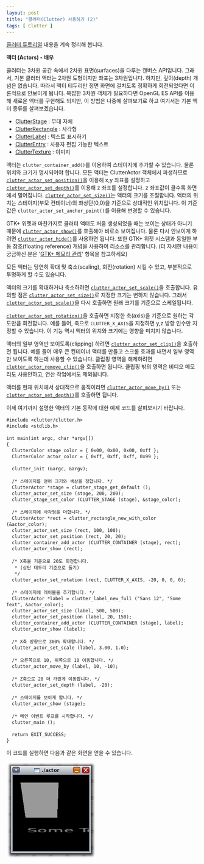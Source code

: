 ```yaml
---
layout: post
title: "클러터(Clutter) 사용하기 (2)"
tags: [ Clutter ]
---
```


[클러터 튜토리얼](http://www.openismus.com/documents/clutter_tutorial/0.8/docs/tutorial/html/index.html) 내용을 계속 정리해 봅니다.

**액터 (Actors) - 배우**

클러터는 3차원 공간 속에서 2차원 표면(surfaces)을 다루는 캔버스 API입니다. 그래서, 기본 클러터 액터는 2차원 도형이지만 좌표는 3차원입니다. 하지만, 깊이(depth) 개념은 없습니다. 따라서 액터 테두리만 정면 화면에 걸치도록 정확하게 회전되었다면 이론적으로 안보이게 됩니다. 복잡한 3차원 객체가 필요하다면 OpenGL ES API를 이용해 새로운 액터를 구현해도 되지만, 이 방법은 나중에 살펴보기로 하고 여기서는 기본 액터 종류를 살펴보겠습니다.

-   [ClutterStage](http://clutter-project.org/docs/clutter/stable/ClutterStage.html) : 무대 자체
-   [ClutterRectangle](http://clutter-project.org/docs/clutter/stable/ClutterRectangle.html) : 사각형
-   [ClutterLabel](http://clutter-project.org/docs/clutter/stable/ClutterLabel.html) : 텍스트 표시하기
-   [ClutterEntry](http://clutter-project.org/docs/clutter/stable/ClutterEntry.html) : 사용자 편집 가능한 텍스트
-   [ClutterTexture](http://clutter-project.org/docs/clutter/stable/ClutterTexture.html) : 이미지

액터는 `clutter_container_add()`를 이용하여 스테이지에 추가할 수 있습니다. 물론 위치와 크기가 명시되어야 합니다. 모든 액터는 ClutterActor 객체에서 파생하므로 [`clutter_actor_set_position()`](http://clutter-project.org/docs/clutter/stable/ClutterActor.html#clutter-actor-set-position)을 이용해 x,y 좌표를 설정하고 [`clutter_actor_set_depth()`](http://clutter-project.org/docs/clutter/stable/ClutterActor.html#clutter-actor-set-depth)를 이용해 z 좌표를 설정합니다. z 좌표값이 클수록 화면에서 멀어집니다. [`clutter_actor_set_size()`](http://clutter-project.org/docs/clutter/stable/ClutterActor.html#clutter-actor-set-size)는 액터의 크기를 조절합니다. 액터의 위치는 스테이지(부모 컨테이너)의 좌상단(0,0)을 기준으로 상대적인 위치입니다. 이 기준값은 `clutter_actor_set_anchor_point()`를 이용해 변경할 수 있습니다.

GTK+ 위젯과 마찬가지로 클러터 액터도 처음 생성되었을 때는 보이는 상태가 아니기 때문에 [`clutter_actor_show()`](http://clutter-project.org/docs/clutter/stable/ClutterActor.html#clutter-actor-show)를 호출해야 비로소 보여집니다. 물론 다시 안보이게 하려면 [`clutter_actor_hide()`](http://clutter-project.org/docs/clutter/stable/ClutterActor.html#clutter-actor-hide)를 사용하면 됩니다. 또한 GTK+ 위젯 시스템과 동일한 부동 참조(floating reference) 개념을 사용하여 리소스를 관리합니다. (더 자세한 내용이 궁금하신 분은 '[GTK+ 메모리 관리](/2008/12/28/gtk-memory-management/)' 항목을 참고하세요)

모든 액터는 당연히 확대 및 축소(scaling), 회전(rotation) 시킬 수 있고, 부분적으로 투명하게 할 수도 있습니다.

액터의 크기를 확대하거나 축소하려면 [`clutter_actor_set_scale()`](http://clutter-project.org/docs/clutter/stable/ClutterActor.html#clutter-actor-set-scale)을 호출합니다. 유의할 점은 [`clutter_actor_set_size()`](http://clutter-project.org/docs/clutter/stable/ClutterActor.html#clutter-actor-set-size)로 지정한 크기는 변하지 않습니다. 그래서 [`clutter_actor_set_scale()`](clutter_actor_set_scale())을 다시 호출하면 원래 크기를 기준으로 스케일됩니다.

[`clutter_actor_set_rotation()`](http://clutter-project.org/docs/clutter/stable/ClutterActor.html#clutter-actor-set-rotation)을 호출하면 지정한 축(axis)을 기준으로 원하는 각도만큼 회전합니다. 예를 들어, 축으로 `CLUTTER_X_AXIS`을 지정하면 y,z 방향 인수만 지정할 수 있습니다. 이 기능 역시 액터의 위치와 크기에는 영향을 미치지 않습니다.

액터의 일부 영역만 보이도록(clipping) 하려면 [`clutter_actor_set_clip()`](http://clutter-project.org/docs/clutter/stable/ClutterActor.html#clutter-actor-set-clip)을 호출하면 됩니다. 예를 들어 매우 큰 컨테이너 액터를 만들고 스크롤 효과를 내면서 일부 영역만 보이도록 하는데 사용할 수 있습니다. 클립핑 영역을 해제하려면 [`clutter_actor_remove_clip()`](http://clutter-project.org/docs/clutter/stable/ClutterActor.html#clutter-actor-remove-clip)을 호출하면 됩니다. 클립핑 밖의 영역은 비디오 메모리도 사용안하고, 연산 작업에서도 제외됩니다.

액터를 현재 위치에서 상대적으로 움직이라면 [`clutter_actor_move_by()`](http://clutter-project.org/docs/clutter/stable/ClutterActor.html#clutter-actor-move-by) 또는 [`clutter_actor_set_depth()`](http://clutter-project.org/docs/clutter/stable/ClutterActor.html#clutter-actor-set-depth)를 호출하면 됩니다.

이제 여기까지 설명한 액터의 기본 동작에 대한 예제 코드를 살펴보시기 바랍니다.

    #include <clutter/clutter.h>
    #include <stdlib.h>

    int main(int argc, char *argv[])
    {
      ClutterColor stage_color = { 0x00, 0x00, 0x00, 0xff };
      ClutterColor actor_color = { 0xff, 0xff, 0xff, 0x99 };

      clutter_init (&argc, &argv);

      /* 스테이지를 얻어 크기와 색상을 정합니다. */
      ClutterActor *stage = clutter_stage_get_default ();
      clutter_actor_set_size (stage, 200, 200);
      clutter_stage_set_color (CLUTTER_STAGE (stage), &stage_color);

      /* 스테이지에 사각형을 더합니다. */
      ClutterActor *rect = clutter_rectangle_new_with_color (&actor_color);
      clutter_actor_set_size (rect, 100, 100);
      clutter_actor_set_position (rect, 20, 20);
      clutter_container_add_actor (CLUTTER_CONTAINER (stage), rect);
      clutter_actor_show (rect);

      /* X축을 기준으로 20도 회전합니다.
       * (상단 테두리 기준으로 돌기)
       */
      clutter_actor_set_rotation (rect, CLUTTER_X_AXIS, -20, 0, 0, 0);

      /* 스테이지에 레이블을 추가합니다. */
      ClutterActor *label = clutter_label_new_full ("Sans 12", "Some Text", &actor_color);
      clutter_actor_set_size (label, 500, 500);
      clutter_actor_set_position (label, 20, 150);
      clutter_container_add_actor (CLUTTER_CONTAINER (stage), label);
      clutter_actor_show (label);

      /* X축 방향으로 300% 확대합니다. */
      clutter_actor_set_scale (label, 3.00, 1.0);

      /* 오른쪽으로 10, 위쪽으로 10 이동합니다. */
      clutter_actor_move_by (label, 10, -10);

      /* Z축으로 20 더 가깝게 이동합니다. */
      clutter_actor_set_depth (label, -20);

      /* 스테이지를 보이게 합니다. */
      clutter_actor_show (stage);

      /* 메인 이벤트 루프를 시작합니다. */
      clutter_main ();

      return EXIT_SUCCESS;
    }

이 코드를 실행하면 다음과 같은 화면을 얻을 수 있습니다.

![clutter-actor-example](/figures/clutter-actor-example.png "clutter-actor-example")
